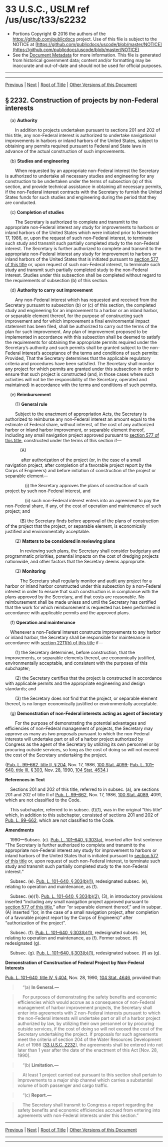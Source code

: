 ---
---

# 33 U.S.C., USLM ref /us/usc/t33/s2232

* Portions Copyright © 2016 the authors of the https://github.com/publicdocs project.
  Use of this file is subject to the NOTICE at [https://github.com/publicdocs/uscode/blob/master/NOTICE](https://github.com/publicdocs/uscode/blob/master/NOTICE)
* See the [Document Metadata](././../../../../..//README.md) for more information.
  This file is generated from historical government data; content and/or formatting may be inaccurate and out-of-date and should not be used for official purposes.

----------
----------

[Previous](./../../../../..//us/usc/t33/ch36/schII/m__us_usc_t33_s2231.md) | [Next](./../../../../..//us/usc/t33/ch36/schII/m__us_usc_t33_s2233.md) | [Root of Title](./../../../../../) | [Other Versions of this Document](https://publicdocs.github.io/go/links?ns=uslm&ref=%2Fus%2Fusc%2Ft33%2Fs2232)

## § 2232. Construction of projects by non-Federal interests

    (a) __Authority__ 

        In addition to projects undertaken pursuant to sections 201 and 202 of this title, any non-Federal interest is authorized to undertake navigational improvements in harbors or inland harbors of the United States, subject to obtaining any permits required pursuant to Federal and State laws in advance of the actual construction of such improvements.

    (b) __Studies and engineering__ 

        When requested by an appropriate non-Federal interest the Secretary is authorized to undertake all necessary studies and engineering for any construction to be undertaken under the terms of subsection (a) of this section, and provide technical assistance in obtaining all necessary permits, if the non-Federal interest contracts with the Secretary to furnish the United States funds for such studies and engineering during the period that they are conducted.

    (c) __Completion of studies__ 

        The Secretary is authorized to complete and transmit to the appropriate non-Federal interest any study for improvements to harbors or inland harbors of the United States which were initiated prior to November 17, 1986, or, upon the request of such non-Federal interest, to terminate such study and transmit such partially completed study to the non-Federal interest. The Secretary is further authorized to complete and transmit to the appropriate non-Federal interest any study for improvement to harbors or inland harbors of the United States that is initiated pursuant to [section 577 of this title][/us/usc/t33/s577] or, upon request of such non-Federal interest, to terminate such study and transmit such partially completed study to the non-Federal interest. Studies under this subsection shall be completed without regard to the requirements of subsection (b) of this section.

    (d) __Authority to carry out improvement__ 

        Any non-Federal interest which has requested and received from the Secretary pursuant to subsection (b) or (c) of this section, the completed study and engineering for an improvement to a harbor or an inland harbor, or separable element thereof, for the purpose of constructing such improvement and for which improvement a final environmental impact statement has been filed, shall be authorized to carry out the terms of the plan for such improvement. Any plan of improvement proposed to be implemented in accordance with this subsection shall be deemed to satisfy the requirements for obtaining the appropriate permits required under the Secretary’s authority and such permits shall be granted subject to the non-Federal interest’s acceptance of the terms and conditions of such permits: Provided, That the Secretary determines that the applicable regulatory criteria and procedures have been satisfied. The Secretary shall monitor any project for which permits are granted under this subsection in order to ensure that such project is constructed (and, in those cases where such activities will not be the responsibility of the Secretary, operated and maintained) in accordance with the terms and conditions of such permits.

    (e) __Reimbursement__ 

        (1) __General rule__ 

        Subject to the enactment of appropriation Acts, the Secretary is authorized to reimburse any non-Federal interest an amount equal to the estimate of Federal share, without interest, of the cost of any authorized harbor or inland harbor improvement, or separable element thereof, including any small navigation project approved pursuant to [section 577 of this title][/us/usc/t33/s577], constructed under the terms of this section if—

            (A)

             after authorization of the project (or, in the case of a small navigation project, after completion of a favorable project report by the Corps of Engineers) and before initiation of construction of the project or separable element—

                (i) the Secretary approves the plans of construction of such project by such non-Federal interest, and

                (ii) such non-Federal interest enters into an agreement to pay the non-Federal share, if any, of the cost of operation and maintenance of such project; and

            (B) the Secretary finds before approval of the plans of construction of the project that the project, or separable element, is economically justified and environmentally acceptable.

        (2) __Matters to be considered in reviewing plans__ 

            In reviewing such plans, the Secretary shall consider budgetary and programmatic priorities, potential impacts on the cost of dredging projects nationwide, and other factors that the Secretary deems appropriate.

        (3) __Monitoring__ 

            The Secretary shall regularly monitor and audit any project for a harbor or inland harbor constructed under this subsection by a non-Federal interest in order to ensure that such construction is in compliance with the plans approved by the Secretary, and that costs are reasonable. No reimbursement shall be made unless and until the Secretary has certified that the work for which reimbursement is requested has been performed in accordance with applicable permits and the approved plans.

    (f) __Operation and maintenance__ 

    Whenever a non-Federal interest constructs improvements to any harbor or inland harbor, the Secretary shall be responsible for maintenance in accordance with [section 2211(b) of this title][/us/usc/t33/s2211/b] if—

        (1) the Secretary determines, before construction, that the improvements, or separable elements thereof, are economically justified, environmentally acceptable, and consistent with the purposes of this subchapter;

        (2) the Secretary certifies that the project is constructed in accordance with applicable permits and the appropriate engineering and design standards; and

        (3) the Secretary does not find that the project, or separable element thereof, is no longer economically justified or environmentally acceptable.

    (g) __Demonstration of non-Federal interests acting as agent of Secretary__ 

        For the purpose of demonstrating the potential advantages and efficiencies of non-Federal management of projects, the Secretary may approve as many as two proposals pursuant to which the non-Federal interests will undertake part or all of a harbor project authorized by Congress as the agent of the Secretary by utilizing its own personnel or by procuring outside services, so long as the cost of doing so will not exceed the cost of the Secretary undertaking the project.

([Pub. L. 99–662, title II, § 204][/us/pl/99/662/s204], Nov. 17, 1986, [100 Stat. 4099][/us/stat/100/4099]; [Pub. L. 101–640, title III, § 303][/us/pl/101/640/s303], Nov. 28, 1990, [104 Stat. 4634][/us/stat/104/4634].)

 __References in Text__ 

    Sections 201 and 202 of this title, referred to in subsec. (a), are sections 201 and 202 of title II of [Pub. L. 99–662][/us/pl/99/662], Nov. 17, 1986, [100 Stat. 4089][/us/stat/100/4089], 4091, which are not classified to the Code.

    This subchapter, referred to in subsec. (f)(1), was in the original “this title” which, in addition to this subchapter, consisted of sections 201 and 202 of [Pub. L. 99–662][/us/pl/99/662], which are not classified to the Code.

 __Amendments__ 

    1990—Subsec. (c). [Pub. L. 101–640, § 303(a)][/us/pl/101/640/s303/a], inserted after first sentence “The Secretary is further authorized to complete and transmit to the appropriate non-Federal interest any study for improvement to harbors or inland harbors of the United States that is initiated pursuant to [section 577 of this title][/us/usc/t33/s577] or, upon request of such non-Federal interest, to terminate such study and transmit such partially completed study to the non-Federal interest.”

    Subsec. (e). [Pub. L. 101–640, § 303(b)(1)][/us/pl/101/640/s303/b/1], redesignated subsec. (e), relating to operation and maintenance, as (f).

    Subsec. (e)(1). [Pub. L. 101–640, § 303(b)(2)][/us/pl/101/640/s303/b/2], (3), in introductory provisions inserted “including any small navigation project approved pursuant to [section 577 of this title][/us/usc/t33/s577],” after “or separable element thereof,” and in subpar. (A) inserted “(or, in the case of a small navigation project, after completion of a favorable project report by the Corps of Engineers)” after “authorization of the project”.

    Subsec. (f). [Pub. L. 101–640, § 303(b)(1)][/us/pl/101/640/s303/b/1], redesignated subsec. (e), relating to operation and maintenance, as (f). Former subsec. (f) redesignated (g).

    Subsec. (g). [Pub. L. 101–640, § 303(b)(1)][/us/pl/101/640/s303/b/1], redesignated subsec. (f) as (g).

 __Demonstration of Construction of Federal Project by Non-Federal Interests__ 

[Pub. L. 101–640, title IV, § 404][/us/pl/101/640/s404], Nov. 28, 1990, [104 Stat. 4646][/us/stat/104/4646], provided that:

>     “(a) __In General.—__ 

>     For purposes of demonstrating the safety benefits and economic efficiencies which would accrue as a consequence of non-Federal management of harbor improvement projects, the Secretary shall enter into agreements with 2 non-Federal interests pursuant to which the non-Federal interests will undertake part or all of a harbor project authorized by law, by utilizing their own personnel or by procuring outside services, if the cost of doing so will not exceed the cost of the Secretary undertaking the project. If proposals for such agreements meet the criteria of section 204 of the Water Resources Development Act of 1986 \[[33 U.S.C. 2232][/us/usc/t33/s2232]\], the agreements shall be entered into not later than 1 year after the date of the enactment of this Act \[Nov. 28, 1990\].

>     “(b) __Limitation.—__ 

>     At least 1 project carried out pursuant to this section shall pertain to improvements to a major ship channel which carries a substantial volume of both passenger and cargo traffic.

>     “(c) __Report.—__ 

>     The Secretary shall transmit to Congress a report regarding the safety benefits and economic efficiencies accrued from entering into agreements with non-Federal interests under this section.”

----------

[Previous](./../../../../..//us/usc/t33/ch36/schII/m__us_usc_t33_s2231.md) | [Next](./../../../../..//us/usc/t33/ch36/schII/m__us_usc_t33_s2233.md) | [Root of Title](./../../../../../) | [Other Versions of this Document](https://publicdocs.github.io/go/links?ns=uslm&ref=%2Fus%2Fusc%2Ft33%2Fs2232)

----------
----------

[/us/usc/t33/s577]: https://publicdocs.github.io/go/links?ns=uslm&ref=%2Fus%2Fusc%2Ft33%2Fs577
[/us/usc/t33/s577]: https://publicdocs.github.io/go/links?ns=uslm&ref=%2Fus%2Fusc%2Ft33%2Fs577
[/us/usc/t33/s2211/b]: https://publicdocs.github.io/go/links?ns=uslm&ref=%2Fus%2Fusc%2Ft33%2Fs2211%2Fb
[/us/pl/99/662/s204]: https://publicdocs.github.io/go/links?ns=uslm&ref=%2Fus%2Fpl%2F99%2F662%2Fs204
[/us/stat/100/4099]: https://publicdocs.github.io/go/links?ns=uslm&ref=%2Fus%2Fstat%2F100%2F4099
[/us/pl/101/640/s303]: https://publicdocs.github.io/go/links?ns=uslm&ref=%2Fus%2Fpl%2F101%2F640%2Fs303
[/us/stat/104/4634]: https://publicdocs.github.io/go/links?ns=uslm&ref=%2Fus%2Fstat%2F104%2F4634
[/us/pl/99/662]: https://publicdocs.github.io/go/links?ns=uslm&ref=%2Fus%2Fpl%2F99%2F662
[/us/stat/100/4089]: https://publicdocs.github.io/go/links?ns=uslm&ref=%2Fus%2Fstat%2F100%2F4089
[/us/pl/99/662]: https://publicdocs.github.io/go/links?ns=uslm&ref=%2Fus%2Fpl%2F99%2F662
[/us/pl/101/640/s303/a]: https://publicdocs.github.io/go/links?ns=uslm&ref=%2Fus%2Fpl%2F101%2F640%2Fs303%2Fa
[/us/usc/t33/s577]: https://publicdocs.github.io/go/links?ns=uslm&ref=%2Fus%2Fusc%2Ft33%2Fs577
[/us/pl/101/640/s303/b/1]: https://publicdocs.github.io/go/links?ns=uslm&ref=%2Fus%2Fpl%2F101%2F640%2Fs303%2Fb%2F1
[/us/pl/101/640/s303/b/2]: https://publicdocs.github.io/go/links?ns=uslm&ref=%2Fus%2Fpl%2F101%2F640%2Fs303%2Fb%2F2
[/us/usc/t33/s577]: https://publicdocs.github.io/go/links?ns=uslm&ref=%2Fus%2Fusc%2Ft33%2Fs577
[/us/pl/101/640/s303/b/1]: https://publicdocs.github.io/go/links?ns=uslm&ref=%2Fus%2Fpl%2F101%2F640%2Fs303%2Fb%2F1
[/us/pl/101/640/s303/b/1]: https://publicdocs.github.io/go/links?ns=uslm&ref=%2Fus%2Fpl%2F101%2F640%2Fs303%2Fb%2F1
[/us/pl/101/640/s404]: https://publicdocs.github.io/go/links?ns=uslm&ref=%2Fus%2Fpl%2F101%2F640%2Fs404
[/us/stat/104/4646]: https://publicdocs.github.io/go/links?ns=uslm&ref=%2Fus%2Fstat%2F104%2F4646
[/us/usc/t33/s2232]: https://publicdocs.github.io/go/links?ns=uslm&ref=%2Fus%2Fusc%2Ft33%2Fs2232


